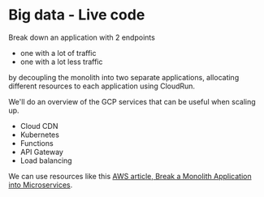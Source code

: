 # Big data - Live code

Break down an application with 2 endpoints

- one with a lot of traffic
- one with a lot less traffic

by decoupling the monolith into two separate applications, allocating different resources to each application using CloudRun.

We'll do an overview of the GCP services that can be useful when scaling up.

- Cloud CDN
- Kubernetes
- Functions
- API Gateway
- Load balancing

We can use resources like this [AWS article, Break a Monolith Application into Microservices](https://aws.amazon.com/getting-started/hands-on/break-monolith-app-microservices-ecs-docker-ec2/module-four/).

